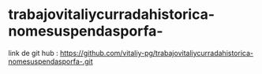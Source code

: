 # trabajovitaliycurradahistorica-nomesuspendasporfa-

link de git hub :  https://github.com/vitaliy-pg/trabajovitaliycurradahistorica-nomesuspendasporfa-.git
